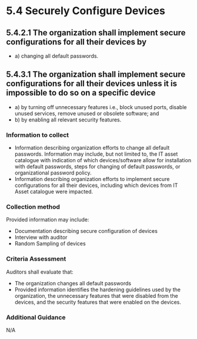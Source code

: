 # 5.4 Securely Configure Devices

## 5.4.2.1 The organization shall implement secure configurations for all their devices by

- a) changing all default passwords.

## 5.4.3.1 The organization shall implement secure configurations for all their devices unless it is impossible to do so on a specific device

- a) by turning off unnecessary features i.e., block unused ports, disable unused services, remove unused or obsolete software; and
- b) by enabling all relevant security features.

### Information to collect

- Information describing organization efforts to change all default passwords. Information may include, but not limited to, the IT asset catalogue with indication of which devices/software allow for installation with default passwords, steps for changing of default passwords, or organizational password policy.
- Information describing organization efforts to implement secure configurations for all their devices, including which devices from IT Asset  catalogue were impacted.

### Collection method

Provided information may include:

- Documentation describing secure configuration of devices
- Interview with auditor
- Random Sampling of devices

### Criteria Assessment

Auditors shall evaluate that:

- The organization changes all default passwords
- Provided information identifies the hardening guidelines used by the organization, the unnecessary features that were disabled from the devices, and the security features that were enabled on the devices.

### Additional Guidance

N/A
